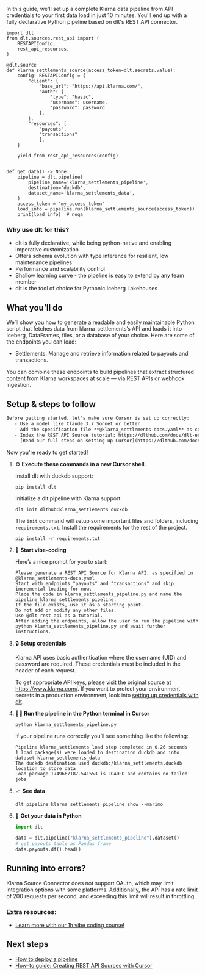 In this guide, we'll set up a complete Klarna data pipeline from API credentials to your first data load in just 10 minutes. You'll end up with a fully declarative Python pipeline based on dlt's REST API connector.

```python-outcome
import dlt
from dlt.sources.rest_api import (
    RESTAPIConfig,
    rest_api_resources,
)

@dlt.source
def klarna_settlements_source(access_token=dlt.secrets.value):
    config: RESTAPIConfig = {
        "client": {
            "base_url": "https://api.klarna.com/",
            "auth": {
                "type": "basic",
                "username": username,
                "password": password
            },
        },
        "resources": [
            "payouts",
            "transactions"
            ],
    }

    yield from rest_api_resources(config)


def get_data() -> None:
    pipeline = dlt.pipeline(
        pipeline_name='klarna_settlements_pipeline',
        destination='duckdb',
        dataset_name='klarna_settlements_data', 
    )
    access_token = "my_access_token"
    load_info = pipeline.run(klarna_settlements_source(access_token))
    print(load_info)  # noqa
```

### Why use dlt for this?

- dlt is fully declarative, while being python-native and enabling imperative customization
- Offers schema evolution with type inference for resilient, low maintenance pipelines
- Performance and scalability control
- Shallow learning curve - the pipeline is easy to extend by any team member
- dlt is the tool of choice for Pythonic Iceberg Lakehouses

## What you’ll do

We’ll show you how to generate a readable and easily maintainable Python script that fetches data from klarna_settlements’s API and loads it into Iceberg, DataFrames, files, or a database of your choice. Here are some of the endpoints you can load:

- Settlements: Manage and retrieve information related to payouts and transactions.

You can combine these endpoints to build pipelines that extract structured content from Klarna workspaces at scale — via REST APIs or webhook ingestion.

## Setup & steps to follow

```default
Before getting started, let's make sure Cursor is set up correctly:
   - Use a model like Claude 3.7 Sonnet or better
   - Add the specification file **@klarna_settlements-docs.yaml** as context
   - Index the REST API Source tutorial: https://dlthub.com/docs/dlt-ecosystem/verified-sources/rest_api/ and add it to context as **@dlt rest api**
   - [Read our full steps on setting up Cursor](https://dlthub.com/docs/dlt-ecosystem/llm-tooling/cursor-restapi#23-configuring-cursor-with-documentation)
```

Now you're ready to get started! 

1. ⚙️ **Execute these commands in a new Cursor shell.**
    
    Install dlt with duckdb support:
    ```shell
    pip install dlt
    ```

    Initialize a dlt pipeline with Klarna support.
    ```shell
    dlt init dlthub:klarna_settlements duckdb
    ```

    The `init` command will setup some important files and folders, including `requirements.txt`. Install the requirements for the rest of the project.
    ```shell
    pip install -r requirements.txt
    ```
    
2. 🤠 **Start vibe-coding**
    
    Here’s a nice prompt for you to start: 
    
    ```prompt
    Please generate a REST API Source for Klarna API, as specified in @klarna_settlements-docs.yaml 
    Start with endpoints "payouts" and "transactions" and skip incremental loading for now. 
    Place the code in klarna_settlements_pipeline.py and name the pipeline klarna_settlements_pipeline. 
    If the file exists, use it as a starting point. 
    Do not add or modify any other files. 
    Use @dlt rest api as a tutorial. 
    After adding the endpoints, allow the user to run the pipeline with python klarna_settlements_pipeline.py and await further instructions.
    ```

    
3. 🔒 **Setup credentials** 
    
    Klarna API uses basic authentication where the username (UID) and password are required. These credentials must be included in the header of each request.
    
    To get appropriate API keys, please visit the original source at https://www.klarna.com/.
    If you want to protect your environment secrets in a production environment, look into [setting up credentials with dlt](https://dlthub.com/docs/walkthroughs/add_credentials).
    
4. 🏃‍♀️ **Run the pipeline in the Python terminal in Cursor**
    
    ```shell
    python klarna_settlements_pipeline.py
    ```
    
    If your pipeline runs correctly you’ll see something like the following:
    
    ```shell
    Pipeline klarna_settlements load step completed in 0.26 seconds
    1 load package(s) were loaded to destination duckdb and into dataset klarna_settlements_data
    The duckdb destination used duckdb:/klarna_settlements.duckdb location to store data
    Load package 1749667187.541553 is LOADED and contains no failed jobs
    ```
    
5. 📈 **See data**
    
    ```shell
    dlt pipeline klarna_settlements_pipeline show --marimo
    ```
    
6. 🐍 **Get your data in Python**
    
    ```python
    import dlt

   data = dlt.pipeline("klarna_settlements_pipeline").dataset()
   # get payouts table as Pandas frame
   data.payouts.df().head()
    ```

## Running into errors?

Klarna Source Connector does not support OAuth, which may limit integration options with some platforms. Additionally, the API has a rate limit of 200 requests per second, and exceeding this limit will result in throttling.

### Extra resources:

- [Learn more with our 1h vibe coding course!](https://www.youtube.com/watch?v=GGid70rnJuM)

## Next steps

- [How to deploy a pipeline](https://dlthub.com/docs/walkthroughs/deploy-a-pipeline)
- [How-to guide: Creating REST API Sources with Cursor](https://dlthub.com/docs/dlt-ecosystem/llm-tooling/cursor-restapi)